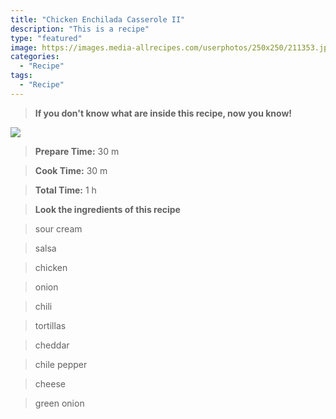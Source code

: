 ```yaml
---
title: "Chicken Enchilada Casserole II"
description: "This is a recipe"
type: "featured"
image: https://images.media-allrecipes.com/userphotos/250x250/211353.jpg
categories: 
  - "Recipe"
tags: 
  - "Recipe"
---
```



>**If you don't know what are inside this recipe, now you know!**

![](../images/Recipes-Banner.jpg)
> **Prepare Time:** 30 m


> **Cook Time:** 30 m


> **Total Time:** 1 h

> **Look the ingredients of this recipe**

> sour cream

> salsa

> chicken

> onion

> chili

> tortillas

> cheddar

> chile pepper

> cheese

> green onion

